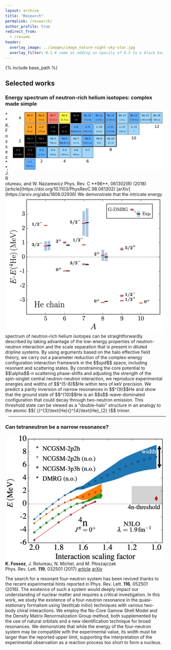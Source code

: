 ```yaml
---
layout: archive
title: "Research"
permalink: /research/
author_profile: true
redirect_from:
  - /resume
header:
  overlay_image: ../images/image_nature-night-sky-star.jpg
  overlay_filter: 0.1 # same as adding an opacity of 0.5 to a black background
---
```


{% include base_path %}


## Selected works

### Energy spectrum of neutron-rich helium isotopes: complex made simple  
<img style="float: right;margin-bottom: 20px;margin-left: 10px" src="../images/fig_nucl_chart_light.png" width="480">
**K. Fossez**, J. Rotureau, and W. Nazarewicz  
Phys. Rev. C **98**, 061302(R) (2018) [article](https://doi.org/10.1103/PhysRevC.98.061302) [arXiv](https://arxiv.org/abs/1806.02936)

<img style="float: right;margin-left: 10px" src="../images/fig_9He.png" width="500">
We demonstrate that the intricate energy spectrum of neutron-rich helium isotopes can be straightforwardly described by taking advantage of the low-energy properties of neutron-neutron interaction and the scale separation that is present in diluted dripline systems. By using arguments based on the halo effective field theory, we carry out a parameter reduction of the complex-energy configuration interaction framework in the $$spd$$ space, including resonant and scattering states. By constraining the core potential to $$\alpha$$-n scattering phase-shifts and adjusting the strength of the spin-singlet central neutron-neutron interaction, we reproduce experimental energies and widths of $$^{5-8}$$He within tens of keV precision. We predict a parity inversion of narrow resonances in $$^{9}$$He and show that the ground state of $$^{10}$$He is an $$s$$-wave-dominated configuration that could decay through two-neutron emission. This threshold state can be viewed as a "double-halo" structure in an analogy to the atomic $${ {}^{3}\text{He}{}^{4}\text{He}_{2} }$$ trimer.  

<hr style="width:100%;margin:10px">

### Can tetraneutron be a narrow resonance?  
<img style="float: right;margin-left: 10px" src="../images/fig_4n.png" width="500">

**K. Fossez**, J. Rotureau, N. Michel, and M. P&#322;oszajczak  
Phys. Rev. Lett. **119**, 032501 (2017) [article](https://doi.org/10.1103/PhysRevLett.119.032501) [arXiv](https://arxiv.org/abs/1612.01483)

The search for a resonant four-neutron system has been revived thanks to the recent experimental hints reported in Phys. Rev. Lett. **116**, 052501 (2016). The existence of such a system would deeply impact our understanding of nuclear matter and requires a critical investigation. In this work, we study the existence of a four-neutron resonance in the quasi-stationary formalism using \textit{ab initio} techniques with various two-body chiral interactions. We employ the No-Core Gamow Shell Model and the Density Matrix Renormalization Group method, both supplemented by the use of natural orbitals and a new identification technique for broad resonances. We demonstrate that while the energy of the four-neutron system may be compatible with the experimental value, its width must be larger than the reported upper limit, supporting the interpretation of the experimental observation as a reaction process too short to form a nucleus.

